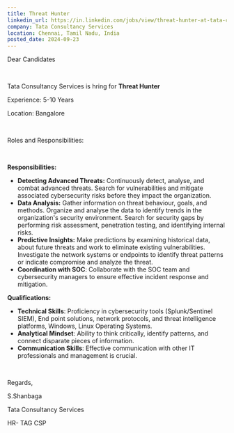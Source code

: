 ```yaml
---
title: Threat Hunter
linkedin_url: https://in.linkedin.com/jobs/view/threat-hunter-at-tata-consultancy-services-4032003464?position=11&pageNum=0&refId=uqvmcPXW4qvjxNBQS0nfgA%3D%3D&trackingId=Dgh3wZYV%2B7n7TjeFqLW5fw%3D%3D
company: Tata Consultancy Services
location: Chennai, Tamil Nadu, India
posted_date: 2024-09-23
---
```


<div class="description__text description__text--rich">
<section class="show-more-less-html" data-max-lines="5">
<div class="show-more-less-html__markup show-more-less-html__markup--clamp-after-5 relative overflow-hidden">
<p>Dear Candidates</p><p><br/></p><p>Tata Consultancy Services is hring for <strong>Threat Hunter </strong></p><p>Experience: 5-10 Years</p><p>Location: Bangalore</p><p><br/></p><p>Roles and Responsibilities:</p><p><br/></p><p><strong>Responsibilities:</strong></p><ul><li><strong>Detecting Advanced Threats:</strong> Continuously detect, analyse, and combat advanced threats. Search for vulnerabilities and mitigate associated cybersecurity risks before they impact the organization.</li><li><strong>Data Analysis:</strong> Gather information on threat behaviour, goals, and methods. Organize and analyse the data to identify trends in the organization's security environment. Search for security gaps by performing risk assessment, penetration testing, and identifying internal risks.</li><li><strong>Predictive Insights:</strong> Make predictions by examining historical data, about future threats and work to eliminate existing vulnerabilities. Investigate the network systems or endpoints to identify threat patterns or indicate compromise and analyze the threat.</li><li><strong>Coordination with SOC</strong>: Collaborate with the SOC team and cybersecurity managers to ensure effective incident response and mitigation.</li></ul><p><strong>Qualifications:</strong></p><ul><li><strong>Technical Skills</strong>: Proficiency in cybersecurity tools (Splunk/Sentinel SIEM), End point solutions, network protocols, and threat intelligence platforms, Windows, Linux Operating Systems.</li><li><strong>Analytical Mindset</strong>: Ability to think critically, identify patterns, and connect disparate pieces of information.</li><li><strong>Communication Skills</strong>: Effective communication with other IT professionals and management is crucial.</li></ul><p><br/></p><p>Regards,</p><p>S.Shanbaga</p><p>Tata Consultancy Services</p><p>HR- TAG CSP</p>
</div>


<!-- --> </section>
</div>